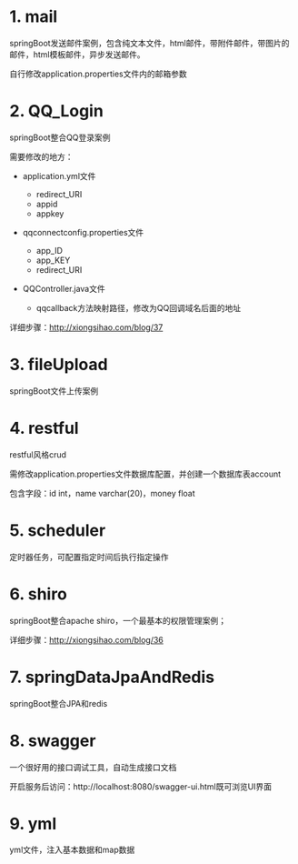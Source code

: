 # 1. mail

springBoot发送邮件案例，包含纯文本文件，html邮件，带附件邮件，带图片的邮件，html模板邮件，异步发送邮件。

自行修改application.properties文件内的邮箱参数

# 2. QQ_Login

springBoot整合QQ登录案例

需要修改的地方：

- application.yml文件
  - redirect_URI
  - appid
  - appkey

- qqconnectconfig.properties文件
  - app_ID
  - app_KEY
  - redirect_URI

- QQController.java文件
  - qqcallback方法映射路径，修改为QQ回调域名后面的地址

详细步骤：http://xiongsihao.com/blog/37

# 3. fileUpload

springBoot文件上传案例

# 4. restful

restful风格crud

需修改application.properties文件数据库配置，并创建一个数据库表account

包含字段：id int，name varchar(20)，money float

# 5. scheduler

定时器任务，可配置指定时间后执行指定操作

# 6. shiro

springBoot整合apache shiro，一个最基本的权限管理案例；

详细步骤：http://xiongsihao.com/blog/36

# 7. springDataJpaAndRedis

springBoot整合JPA和redis

# 8. swagger

一个很好用的接口调试工具，自动生成接口文档

开启服务后访问：http://localhost:8080/swagger-ui.html既可浏览UI界面

# 9. yml

yml文件，注入基本数据和map数据

